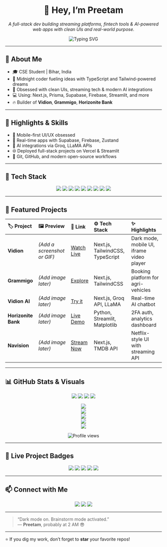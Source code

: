 <!-- README.md for Preetam Kumar Singh aka @preetam-90 -->

<h1 align="center">👋 Hey, I’m <strong>Preetam</strong></h1>
<p align="center"><em>A full-stack dev building streaming platforms, fintech tools & AI-powered web apps with clean UIs and real-world purpose.</em></p>

<div align="center">
  <img src="https://readme-typing-svg.demolab.com?font=Fira+Code&pause=1000&color=F78F07&center=true&width=600&lines=Builder+of+Vidion,+Grammigo,+Horizonite+Bank;Dark+Mode+Lover+%F0%9F%94%AF;TypeScript+%E2%9D%A4%EF%B8%8F+Next.js+%E2%9C%A8+TailwindCSS" alt="Typing SVG" />
</div>

---

## 🚀 About Me

- 🎓 CSE Student | Bihar, India
- 🌙 Midnight coder fueling ideas with TypeScript and Tailwind-powered dreams
- 🧠 Obsessed with clean UIs, streaming tech & modern AI integrations
- 💻 Using: Next.js, Prisma, Supabase, Firebase, Streamlit, and more
- 🔥 Builder of **Vidion**, **Grammigo**, **Horizonite Bank**

---

## 🧠 Highlights & Skills

- 📱 Mobile-first UI/UX obsessed
- 🔁 Real-time apps with Supabase, Firebase, Zustand
- 🤖 AI integrations via Groq, LLaMA APIs
- 🌐 Deployed full-stack projects on Vercel & Streamlit
- 🧩 Git, GitHub, and modern open-source workflows

---

## 🌈 Tech Stack

<p align="center">
  <img src="https://img.shields.io/badge/TypeScript-3178C6?style=for-the-badge&logo=typescript&logoColor=white" />
  <img src="https://img.shields.io/badge/Next.js-000?style=for-the-badge&logo=next.js&logoColor=white" />
  <img src="https://img.shields.io/badge/TailwindCSS-06B6D4?style=for-the-badge&logo=tailwindcss&logoColor=white" />
  <img src="https://img.shields.io/badge/Prisma-2D3748?style=for-the-badge&logo=prisma&logoColor=white" />
  <img src="https://img.shields.io/badge/Firebase-FFCA28?style=for-the-badge&logo=firebase&logoColor=black" />
  <img src="https://img.shields.io/badge/Streamlit-FF4B4B?style=for-the-badge&logo=streamlit&logoColor=white" />
  <img src="https://img.shields.io/badge/Supabase-3ECF8E?style=for-the-badge&logo=supabase&logoColor=white" />
  <img src="https://img.shields.io/badge/Zustand-blue?style=for-the-badge&logo=react&logoColor=white" />
  <img src="https://img.shields.io/badge/Zod-4B3263?style=for-the-badge" />
</p>

---

## 🌟 Featured Projects

| 🏷️ Project | 🖼 Preview | 🔗 Link | ⚙️ Tech Stack | ✨ Highlights |
|:--|:--|:--|:--|:--|
| **Vidion** | *(Add a screenshot or GIF)* | [Watch Live](https://vidion.vercel.app) | Next.js, TailwindCSS, TypeScript | Dark mode, mobile UI, iframe video player |
| **Grammigo** | *(Add image later)* | [Explore](https://grammigo.vercel.app) | Next.js, TailwindCSS | Booking platform for agri-vehicles |
| **Vidion AI** | *(Add image later)* | [Try it](https://vidionai.vercel.app) | Next.js, Groq API, LLaMA | Real-time AI chatbot |
| **Horizonite Bank** | *(Add image later)* | [Live Demo](https://horizonite-bank.streamlit.app) | Python, Streamlit, Matplotlib | 2FA auth, analytics dashboard |
| **Navision** | *(Add image later)* | [Stream Now](https://bhaiflix.vercel.app) | Next.js, TMDB API | Netflix-style UI with streaming API |

---

## 📊 GitHub Stats & Visuals

<p align="center">
  <img src="https://img.shields.io/badge/GitHub-@preetam--90-blue?style=for-the-badge&logo=github" />
  <img src="https://img.shields.io/github/followers/preetam-90?style=for-the-badge" />
  <img src="https://img.shields.io/github/stars/preetam-90?style=for-the-badge" />
  <img src="https://img.shields.io/github/repos/preetam-90?style=for-the-badge" />
</p>

<p align="center">
  <img src="https://github-readme-stats.vercel.app/api?username=preetam-90&show_icons=true&theme=radical&hide_border=true" />
  <br />
  <img src="https://streak-stats.demolab.com?user=preetam-90&theme=radical&hide_border=true" />
  <br />
  <img src="https://github-readme-stats.vercel.app/api/top-langs/?username=preetam-90&layout=compact&theme=radical&hide_border=true" />
  <br />
  <img src="https://github-readme-activity-graph.vercel.app/graph?username=preetam-90&theme=react-dark&hide_border=true" />
  <br />
  <img src="https://github-profile-trophy.vercel.app/?username=preetam-90&theme=radical&no-bg=true&margin-w=10&column=5" />
</p>

<p align="center">
  <img src="https://komarev.com/ghpvc/?username=preetam-90&color=orange&style=flat-square" alt="Profile views" />
</p>

---

## 🔗 Live Project Badges

<p align="center">
  <a href="https://vidion.vercel.app"><img src="https://img.shields.io/badge/Vidion-Live-blueviolet?style=for-the-badge&logo=vercel" /></a>
  <a href="https://grammigo.vercel.app"><img src="https://img.shields.io/badge/Grammigo-Explore-brightgreen?style=for-the-badge&logo=vercel" /></a>
  <a href="https://vidionai.vercel.app"><img src="https://img.shields.io/badge/VidionAI-Try--Now-ff69b4?style=for-the-badge&logo=vercel" /></a>
  <a href="https://bhaiflix.vercel.app"><img src="https://img.shields.io/badge/Navision-Stream--Now-orange?style=for-the-badge&logo=vercel" /></a>
  <a href="https://horizonite-bank.streamlit.app"><img src="https://img.shields.io/badge/Horizonite--Bank-Launch-red?style=for-the-badge&logo=streamlit" /></a>
</p>

---

## 📫 Connect with Me

<p align="center">
  <a href="https://github.com/preetam-90"><img src="https://img.shields.io/badge/GitHub-181717?style=for-the-badge&logo=github&logoColor=white" /></a>
  <a href="https://linkedin.com/in/preetam-90"><img src="https://img.shields.io/badge/LinkedIn-0A66C2?style=for-the-badge&logo=linkedin&logoColor=white" /></a>
  <a href="mailto:preetam@engineer.com"><img src="https://img.shields.io/badge/Email-D14836?style=for-the-badge&logo=gmail&logoColor=white" /></a>
</p>

---

> “Dark mode on. Brainstorm mode activated.”  
> — **Preetam**, probably at 2 AM 😎

---

⭐️ If you dig my work, don’t forget to **star** your favorite repos!


